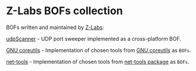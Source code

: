 # Z-Labs BOFs collection

BOFs written and maintained by [Z-Labs](https://z-labs.eu/):

[udpScanner](udpScanner.zig) - UDP port sweeper implemented as a cross-platform BOF.


[GNU coreutils](coreutils/) - Implementation of chosen tools from [GNU coreutils](http://git.savannah.gnu.org/gitweb/?p=coreutils.git) as `BOFs`.


[net-tools](net-tools/) - Implementation of chosen tools from [net-tools package](https://salsa.debian.org/debian/net-tools) as `BOFs`.

